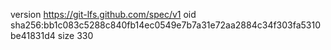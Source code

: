 version https://git-lfs.github.com/spec/v1
oid sha256:bb1c083c5288c840fb14ec0549e7b7a31e72aa2884c34f303fa5310be41831d4
size 330
